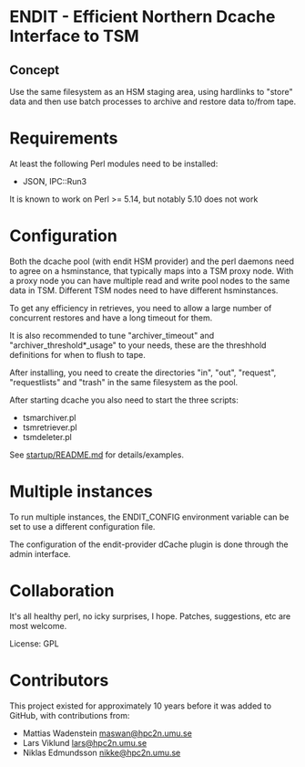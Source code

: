 # ENDIT - Efficient Northern Dcache Interface to TSM

## Concept

Use the same filesystem as an HSM staging area, using hardlinks to "store"
data and then use batch processes to archive and restore data to/from tape.

# Requirements

At least the following Perl modules need to be installed:

* JSON, IPC::Run3

It is known to work on Perl >= 5.14, but notably 5.10 does not work

# Configuration

Both the dcache pool (with endit HSM provider) and the perl daemons need
to agree on a hsminstance, that typically maps into a TSM proxy node. With
a proxy node you can have multiple read and write pool nodes to the same
data in TSM. Different TSM nodes need to have different hsminstances.

To get any efficiency in retrieves, you need to allow a large number of
concurrent restores and have a long timeout for them.

It is also recommended to tune "archiver_timeout" and
"archiver_threshold*_usage" to your needs, these are the threshhold definitions
for when to flush to tape.

After installing, you need to create the directories "in", "out", "request",
"requestlists" and "trash" in the same filesystem as the pool.

After starting dcache you also need to start the three scripts:

* tsmarchiver.pl
* tsmretriever.pl
* tsmdeleter.pl

See [startup/README.md](startup/README.md) for details/examples.

# Multiple instances

To run multiple instances, the ENDIT_CONFIG environment variable can be set
to use a different configuration file.

The configuration of the endit-provider dCache plugin is done through the
admin interface.

# Collaboration

It's all healthy perl, no icky surprises, I hope. Patches, suggestions, etc are
most welcome.

License: GPL

# Contributors

This project existed for approximately 10 years before it was added to GitHub,
with contributions from:

* Mattias Wadenstein <maswan@hpc2n.umu.se>
* Lars Viklund <lars@hpc2n.umu.se>
* Niklas Edmundsson <nikke@hpc2n.umu.se>
